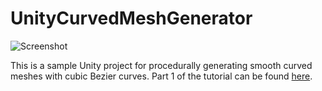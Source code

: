 # UnityCurvedMeshGenerator

![Screenshot](https://s3.amazonaws.com/nrjio/curve.png)

This is a sample Unity project for procedurally generating smooth curved meshes with cubic Bezier curves. Part 1 of the tutorial can be found [here](http://blog.nick.je/endless-procedural-curved-mesh-generation-in-unity-part-1/).
